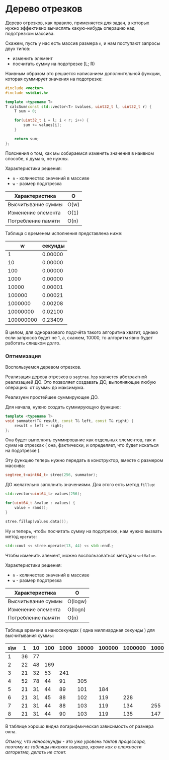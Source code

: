 # Дерево отрезков
Дерево отрезков, как правило, применяется для задач, в которых нужно эффективно вычислять какую-нибудь операцию над подотрезком массива.

Скажем, пусть у нас есть массив размера `n`, и нам поступают запросы двух типов:
- изменить элемент
- посчитать сумму на подотрезке [L; R)

Наивным образом это решается написанием дополнительной функции, которая суммирует значения на подотрезке:
```cpp
#include <vector>
#include <stdint.h>

template <typename T>
T calcSum(const std::vector<T> &values, uint32_t l, uint32_t r) {
    T sum = 0;

    for(uint32_t i = l; i < r; i++) {
        sum += values[i];
    }

    return sum;
};
```
Пояснения о том, как мы собираемся изменять значения в наивном способе, я думаю, не нужны.

Характеристики решения:

- `n` - количество значений в массиве
- `w` - размер подотрезка

| Характеристика      | O    |
|---------------------|------|
| Высчитывание суммы  | O(w) |
| Изменение элемента  | O(1) |
| Потребление памяти  | O(n) |

Таблица с временем исполнения представлена ниже:

| w         | секунды |
|-----------|---------|
| 1         | 0.00000 |
| 10        | 0.00000 |
| 100       | 0.00000 |
| 1000      | 0.00000 |
| 10000     | 0.00001 |
| 100000    | 0.00021 |
| 1000000   | 0.00208 |
| 10000000  | 0.02100 |
| 100000000 | 0.23409 |

В целом, для одноразового подсчёта такого алгоритма хватит, однако
если запросов будет не 1, а, скажем, 10000, то алгоритм явно будет работать
слишком долго.

### Оптимизация

Воспользуемся деревом отрезков.

Реализация дерева отрезков в `segtree.hpp` является абстрактной реализацией
ДО. Это позволяет создавать ДО, выполняющее любую операцию: от суммы до максимума.

Реализуем простейшее суммирующее ДО.

Для начала, нужно создать суммирующую функцию:

```cpp
template <typename T>
void summator(T& result, const T& left, const T& right) {
    result = left + right;
};
```

Она будет выполнять суммирование как отдельных элементов, так и сумм на отрезках ( она, фактически, и определяет, что будет искаться на подотрезке ).

Эту функцию теперь нужно передать в конструктор, вместе с размером массива:

```cpp
segtree_t<uint64_t> stree(256, summator);
```

ДО желательно заполнить значениями. Для этого есть метод `fillup`:

```cpp
std::vector<uint64_t> values(256);

for(uint64_t &value : values) {
    value = rand();
}

stree.fillup(values.data());
```

Ну и теперь, чтобы посчитать сумму на подотрезке, нам нужно вызвать метод `operate`:

```cpp
std::cout << stree.operate(13, 44) << std::endl;
```

Чтобы изменить элемент, можно воспользоваться методом `setValue`.

Характеристики решения:

- `n` - количество значений в массиве
- `w` - размер подотрезка

| Характеристика      | O       |
|---------------------|---------|
| Высчитывание суммы  | O(logw) |
| Изменение элемента  | O(logn) |
| Потребление памяти  | O(n)    |

Таблица времени в наносекундах ( одна миллиардная секунды ) для высчитывания суммы:

| s\w  | 1    | 10   | 100  | 1000 | 10000 | 100000 | 1000000 | 10000000 |
|------|------|------|------|------|-------|--------|---------|----------|
| 1    | 36   | 77   |      |      |       |        |         |          |
| 2    | 22   | 48   | 169  |      |       |        |         |          |
| 3    | 21   | 32   | 53   | 241  |       |        |         |          |
| 4    | 52   | 78   | 44   | 91   | 305   |        |         |          |
| 5    | 21   | 31   | 44   | 89   | 101   | 184    |         |          |
| 6    | 21   | 31   | 45   | 88   | 102   | 119    | 228     |          |
| 7    | 21   | 31   | 44   | 88   | 103   | 119    | 134     | 255      |  
| 8    | 21   | 31   | 44   | 90   | 103   | 119    | 135     | 147      |

В таблице хорошо видна логарифмическая зависимость от размера окна.

*Отмечу, что наносекунды - это уже уровень тактов процессора, поэтому из таблицы
никаких выводов, кроме как о сложности алгоритма, делать не стоит.*